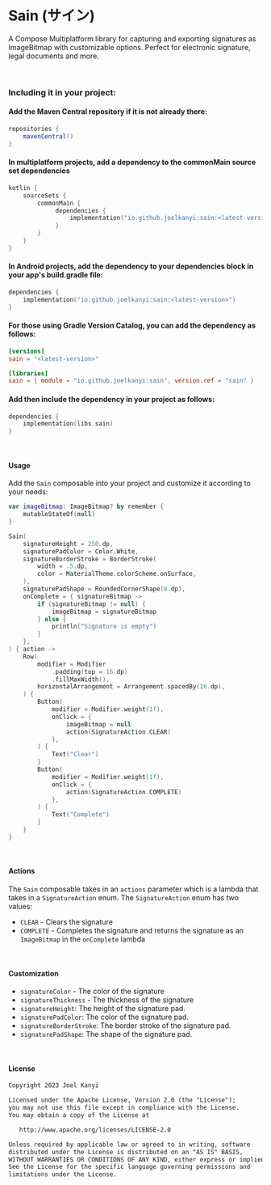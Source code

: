 # Sain (サイン)
A Compose Multiplatform library for capturing and exporting signatures as ImageBitmap with customizable options. Perfect for electronic signature, legal documents and more.

</br>

### Including it in your project:

#### Add the Maven Central repository if it is not already there:
```gradle
repositories {
    mavenCentral()
}
```

#### In multiplatform projects, add a dependency to the commonMain source set dependencies
```kotlin
kotlin {
    sourceSets {
        commonMain {
             dependencies {
                 implementation("io.github.joelkanyi:sain:<latest-version>")
             }
        }
    }
}
```

#### In Android projects, add the dependency to your dependencies block in your app's build.gradle file:
```kotlin
dependencies {
    implementation("io.github.joelkanyi:sain:<latest-version>")
}
```

#### For those using Gradle Version Catalog, you can add the dependency as follows:
```libs.version.toml
[versions]
sain = "<latest-version>"

[libraries]
sain = { module = "io.github.joelkanyi:sain", version.ref = "sain" }
```

#### Add then include the dependency in your project as follows:
```kotlin
dependencies {
    implementation(libs.sain)
}
```
</br>

#### Usage
Add the `Sain` composable into your project and customize it according to your needs:
```kotlin
var imageBitmap: ImageBitmap? by remember {
    mutableStateOf(null)
}

Sain(
    signatureHeight = 250.dp,
    signaturePadColor = Color.White,
    signatureBorderStroke = BorderStroke(
        width = .5.dp,
        color = MaterialTheme.colorScheme.onSurface,
    ),
    signaturePadShape = RoundedCornerShape(8.dp),
    onComplete = { signatureBitmap ->
        if (signatureBitmap != null) {
            imageBitmap = signatureBitmap
        } else {
            println("Signature is empty")
        }
    },
) { action ->
    Row(
        modifier = Modifier
            .padding(top = 16.dp)
            .fillMaxWidth(),
        horizontalArrangement = Arrangement.spacedBy(16.dp),
    ) {
        Button(
            modifier = Modifier.weight(1f),
            onClick = {
                imageBitmap = null
                action(SignatureAction.CLEAR)
            },
        ) {
            Text("Clear")
        }
        Button(
            modifier = Modifier.weight(1f),
            onClick = {
                action(SignatureAction.COMPLETE)
            },
        ) {
            Text("Complete")
        }
    }
}
```

</br>

#### Actions
The `Sain` composable takes in an `actions` parameter which is a lambda that takes in a `SignatureAction` enum. The `SignatureAction` enum has two values:
- `CLEAR` - Clears the signature
- `COMPLETE` - Completes the signature and returns the signature as an `ImageBitmap` in the `onComplete` lambda

</br>

#### Customization
- `signatureColor` - The color of the signature
- `signatureThickness` - The thickness of the signature
- `signatureHeight`: The height of the signature pad.
- `signaturePadColor`: The color of the signature pad.
- `signatureBorderStroke`: The border stroke of the signature pad.
- `signaturePadShape`: The shape of the signature pad.
</br>

#### License
```xml
Copyright 2023 Joel Kanyi

Licensed under the Apache License, Version 2.0 (the "License");
you may not use this file except in compliance with the License.
You may obtain a copy of the License at

   http://www.apache.org/licenses/LICENSE-2.0

Unless required by applicable law or agreed to in writing, software
distributed under the License is distributed on an "AS IS" BASIS,
WITHOUT WARRANTIES OR CONDITIONS OF ANY KIND, either express or implied.
See the License for the specific language governing permissions and
limitations under the License.
```
